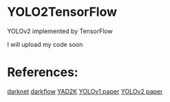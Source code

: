 # YOLO2TensorFlow

YOLOv2 implemented by TensorFlow

I will upload my code soon

# References:

[darknet](https://github.com/pjreddie/darknet)
[darkflow](https://github.com/thtrieu/darkflow)
[YAD2K](https://github.com/allanzelener/YAD2K)
[YOLOv1 paper](https://arxiv.org/abs/1506.02640)
[YOLOv2 paper](https://arxiv.org/abs/1612.08242)
